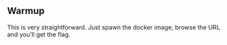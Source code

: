 ## Warmup

This is very straightforward. 
Just spawn the docker image, browse the URL and you'll get the flag.
